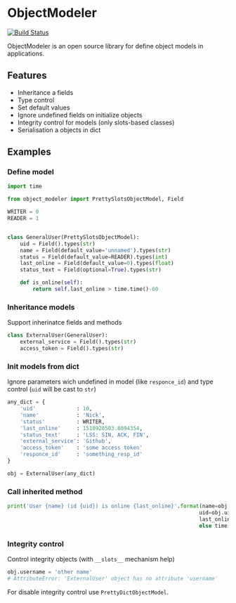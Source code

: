 # ObjectModeler
[![Build Status](https://travis-ci.org/KeyStorke/ObjectModeler.svg?branch=master)](https://travis-ci.org/KeyStorke/ObjectModeler)

ObjectModeler is an open source library for define object models in applications.

## Features
* Inheritance a fields
* Type control
* Set default values
* Ignore undefined fields on initialize objects
* Integrity control for models (only slots-based classes)
* Serialisation a objects in dict

## Examples

### Define model
```python
import time

from object_modeler import PrettySlotsObjectModel, Field

WRITER = 0
READER = 1


class GeneralUser(PrettySlotsObjectModel):
    uid = Field().types(str)
    name = Field(default_value='unnamed').types(str)
    status = Field(default_value=READER).types(int)
    last_online = Field(default_value=0).types(float)
    status_text = Field(optional=True).types(str)

    def is_online(self):
        return self.last_online > time.time()-60

```

### Inheritance models
Support inherinatce fields and methods
``` python
class ExternalUser(GeneralUser):
    external_service = Field().types(str)
    access_token = Field().types(str)
```

### Init models from dict
Ignore parameters wich undefined in model (like `responce_id`) and type control (`uid` will be cast to `str`)
``` python
any_dict = {
    'uid'             : 10,
    'name'            : 'Nick',
    'status'          : WRITER,
    'last_online'     : 1510920503.8094354,
    'status_text'     : 'LSS: SIN, ACK, FIN',
    'external_service': 'Github',
    'access_token'    : 'some access token'
    'responce_id'     : 'something_resp_id'
}

obj = ExternalUser(any_dict)
```

### Call inherited method
``` python
print('User {name} (id {uid}) is online {last_online}'.format(name=obj.name,
                                                             uid=obj.uid,
                                                             last_online='NOW' if obj.is_online()
                                                             else time.ctime(obj.last_online)))
```

### Integrity control
Control integrity objects (with `__slots__` mechanism help)
``` python
obj.username = 'other name'
# AttributeError: 'ExternalUser' object has no attribute 'username'
```

For disable integrity control use `PrettyDictObjectModel`.